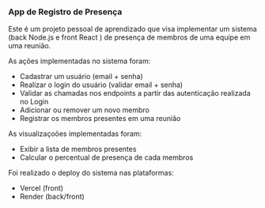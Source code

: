 ### App de Registro de Presença

Este é um projeto pessoal de aprendizado que visa implementar um sistema (back Node.js e front React ) de presença de membros de uma equipe em uma reunião.

As ações implementadas no sistema foram:
- Cadastrar um usuário (email + senha)
- Realizar o login do usuário (validar email + senha)
- Validar as chamadas nos endpoints a partir das autenticação realizada no Login
- Adicionar ou remover um novo membro
- Registrar os membros presentes em uma reunião

As visualizaçoões implementadas foram:
- Exibir a lista de membros presentes
- Calcular o percentual de presença de cada membros

Foi realizado o deploy do sistema nas plataformas:
- Vercel (front)
- Render (back/front)
